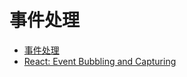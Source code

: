 # 事件处理

- [事件处理](https://zh-hans.reactjs.org/docs/handling-events.html)
- [React: Event Bubbling and Capturing](https://www.robinwieruch.de/react-event-bubbling-capturing/)
